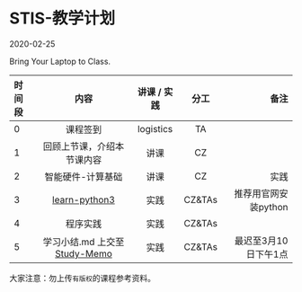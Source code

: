 # STIS-教学计划

2020-02-25

Bring Your Laptop to Class. 

| 时间段    |  内容     |  讲课 / 实践     |   分工  |   备注       |
| :---      | :----:    |   :----:    |    :----:    |       ---: |
|   0       | 课程签到     |  logistics   |     TA     |        |
|   1       |  回顾上节课，介绍本节课内容 |    讲课     |   CZ   |      |
|   2      | 智能硬件-计算基础 |  讲课    |    CZ    |  实践       |
|   3      | [learn-python3](https://github.com/saturn-lab/Learn-Python3) |  实践    |    CZ&TAs    |   推荐用官网安装python     |
|   4      | 程序实践 | 实践       |  CZ&TAs|  |
|   5      | 学习小结.md 上交至[Study-Memo](../../Study-Memo)   |  实践    |     CZ&TAs     |   最迟至3月10日下午1点     |




大家注意：勿上传``有版权``的课程参考资料。


